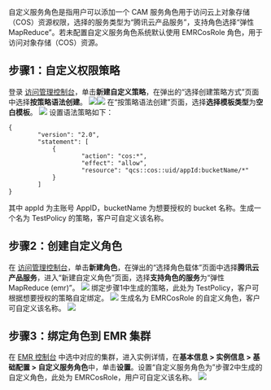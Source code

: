 自定义服务角色是指用户可以添加一个 CAM 服务角色用于访问云上对象存储（COS）资源权限，选择的服务类型为“腾讯云产品服务”，支持角色选择“弹性 MapReduce”。若未配置自定义服务角色系统默认使用 EMRCosRole 角色，用于访问对象存储（COS）资源。 

## 步骤1：自定义权限策略
登录 [访问管理控制台](https://console.cloud.tencent.com/cam/policy)，单击**新建自定义策略**，在弹出的“选择创建策略方式”页面中选择**按策略语法创建**。
![](https://main.qcloudimg.com/raw/e28ac2aa141749fc130c3a68d9816ec6.png)![](https://main.qcloudimg.com/raw/764fe9cafee4eaf6258e428a263583f7.png)
在“按策略语法创建”页面，选择**选择模板类型**为**空白模板**。
![](https://main.qcloudimg.com/raw/60a293ebe5e294c962f7a35c9e0d4a47.png)
设置语法策略如下：
```
{
		"version": "2.0",
		"statement": [
			{
					"action": "cos:*",
					"effect": "allow",
					"resource": "qcs::cos::uid/appId:bucketName/*"
			}
		]
}
```
其中 appId 为主账号 AppID，bucketName 为想要授权的 bucket 名称。生成一个名为 TestPolicy 的策略，客户可自定义该名称。

## 步骤2：创建自定义角色
在 [访问管理控制台](https://console.cloud.tencent.com/cam/role)，单击**新建角色**，在弹出的“选择角色载体”页面中选择**腾讯云产品服务**，进入“新建自定义角色”页面，选择**支持角色的服务**为“弹性 MapReduce (emr)”。
 ![](https://main.qcloudimg.com/raw/8a2c3390113db3906cb6e51b6ea116c8.png)
绑定步骤1中生成的策略，此处为 TestPolicy，客户可根据想要授权的策略自定绑定。
![](https://main.qcloudimg.com/raw/92ffed8ad20b938512155579b3f8abb7.png)
生成名为 EMRCosRole 的自定义角色，客户可自定义该名称。
![](https://qcloudimg.tencent-cloud.cn/raw/e3782b28dda062b4f6454e074db7c77d.png)

## 步骤3：绑定角色到 EMR 集群
在 [EMR 控制台](https://console.cloud.tencent.com/emr) 中选中对应的集群，进入实例详情，在**基本信息 > 实例信息 > 基础配置 > 自定义服务角色**中，单击**设置**。设置“自定义服务角色为”步骤2中生成的自定义角色，此处为 EMRCosRole，用户可自定义该名称。
![](https://main.qcloudimg.com/raw/0ec34117f97626b675713ea4b1b1593f.png)
